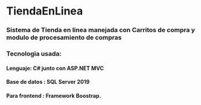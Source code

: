 # TiendaEnLinea
### Sistema de Tienda en linea manejada con Carritos de compra y modulo de procesamiento de compras
### Tecnologia usada:
#### Lenguaje: C# junto con ASP.NET MVC
#### Base de datos : SQL Server 2019
#### Para frontend : Framework Boostrap.
